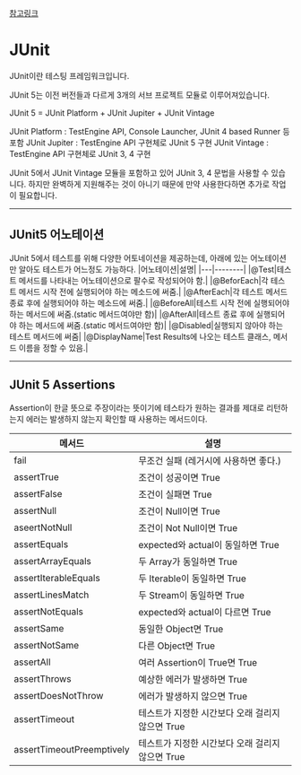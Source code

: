 [참고링크](https://effortguy.tistory.com/113)<br>

# JUnit

JUnit이란 테스팅 프레임워크입니다.

JUnit 5는 이전 버전들과 다르게 3개의 서브 프로젝트 모듈로 이루어져있습니다.

JUnit 5 = JUnit Platform + JUnit Jupiter + JUnit Vintage

JUnit Platform : TestEngine API, Console Launcher, JUnit 4 based Runner 등 포함
JUnit Jupiter : TestEngine API 구현체로 JUnit 5 구현
JUnit Vintage : TestEngine API 구현체로 JUnit 3, 4 구현

JUnit 5에서 JUnit Vintage 모듈을 포함하고 있어 JUnit 3, 4 문법을 사용할 수 있습니다. 하지만 완벽하게 지원해주는 것이 아니기 때문에 만약 사용한다하면 추가로 작업이 필요합니다.

---

## JUnit5 어노테이션

JUnit 5에서 테스트를 위해 다양한 어토네이션을 제공하는데, 아래에 있는 어노테이션만 알아도 테스트가 어느정도 가능하다.
|어노테이션|설명|
|---|--------|
|@Test|테스트 메서드를 나타내는 어노테이션으로 팔수로 작성되어야 함.|
|@BeforEach|각 테스트 메서드 시작 전에 실행되어야 하는 메소드에 써줌.|
|@AfterEach|각 테스트 메서드 종료 후에 실행되어야 하는 메소드에 써줌.|
|@BeforeAll|테스트 시작 전에 실행되어야 하는 메서드에 써줌.(static 메서드여야만 함)|
|@AfterAll|테스트 종료 후에 실행되어야 하는 메서드에 써줌.(static 메서드여야만 함)|
|@Disabled|실행되지 않아야 하는 테스트 메서드에 써줌|
|@DisplayName|Test Results에 나오는 테스트 클래스, 메서드 이름을 정할 수 있음.|

---

## JUnit 5 Assertions

Assertion이 한글 뜻으로 주장이라는 뜻이기에 테스타가 원하는 결과를 제대로 리턴하는지 에러는 발생하지 않는지 확인할 때 사용하는 메서드이다.

| 메서드                    | 설명                                             |
| ------------------------- | ------------------------------------------------ |
| fail                      | 무조건 실패 (레거시에 사용하면 좋다.)            |
| assertTrue                | 조건이 성공이면 True                             |
| assertFalse               | 조건이 실패면 True                               |
| assertNull                | 조건이 Null이면 True                             |
| aseertNotNull             | 조건이 Not Null이면 True                         |
| assertEquals              | expected와 actual이 동일하면 True                |
| assertArrayEquals         | 두 Array가 동일하면 True                         |
| assertIterableEquals      | 두 Iterable이 동일하면 True                      |
| assertLinesMatch          | 두 Stream이 동일하면 True                        |
| assertNotEquals           | expected와 actual이 다르면 True                  |
| assertSame                | 동일한 Object면 True                             |
| assertNotSame             | 다른 Object면 True                               |
| assertAll                 | 여러 Assertion이 True면 True                     |
| assertThrows              | 예상한 에러가 발생하면 True                      |
| assertDoesNotThrow        | 에러가 발생하지 않으면 True                      |
| assertTimeout             | 테스트가 지정한 시간보다 오래 걸리지 않으면 True |
| assertTimeoutPreemptively | 테스트가 지정한 시간보다 오래 걸리지 않으면 True |
